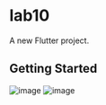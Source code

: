 # lab10

A new Flutter project.

## Getting Started

![image](https://user-images.githubusercontent.com/96421992/230889458-ca6902fa-9edd-48eb-8a4b-ce16764a6026.png)
![image](https://user-images.githubusercontent.com/96421992/230889522-5798755e-6394-4332-a776-477cde6b131f.png)
